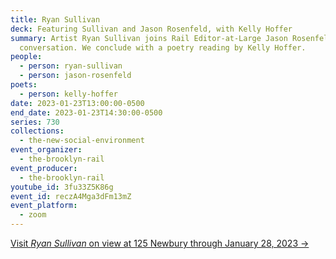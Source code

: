 ```yaml
---
title: Ryan Sullivan
deck: Featuring Sullivan and Jason Rosenfeld, with Kelly Hoffer
summary: Artist Ryan Sullivan joins Rail Editor-at-Large Jason Rosenfeld for a
  conversation. We conclude with a poetry reading by Kelly Hoffer.
people:
  - person: ryan-sullivan
  - person: jason-rosenfeld
poets:
  - person: kelly-hoffer
date: 2023-01-23T13:00:00-0500
end_date: 2023-01-23T14:30:00-0500
series: 730
collections:
  - the-new-social-environment
event_organizer:
  - the-brooklyn-rail
event_producer:
  - the-brooklyn-rail
youtube_id: 3fu33Z5K86g
event_id: reczA4Mga3dFm13mZ
event_platform:
  - zoom
---
```

[V﻿isit *Ryan Sullivan* on view at 125 Newbury through January 28, 2023 →](https://www.125newbury.com/exhibitions/ryan-sullivan)